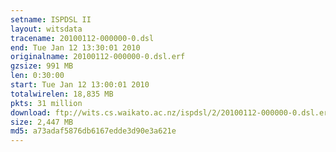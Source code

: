 ```yaml
---
setname: ISPDSL II
layout: witsdata
tracename: 20100112-000000-0.dsl
end: Tue Jan 12 13:30:01 2010
originalname: 20100112-000000-0.dsl.erf
gzsize: 991 MB
len: 0:30:00
start: Tue Jan 12 13:00:01 2010
totalwirelen: 18,835 MB
pkts: 31 million
download: ftp://wits.cs.waikato.ac.nz/ispdsl/2/20100112-000000-0.dsl.erf.gz
size: 2,447 MB
md5: a73adaf5876db6167edde3d90e3a621e
---
```

